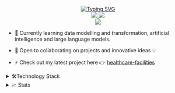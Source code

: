 <p align="center">
<a href="https://github.com/evans-nyang">
<!-- <img src="https://readme-typing-svg.demolab.com?font=Georgia&size=18&duration=2000&pause=100&multiline=true&width=500&height=80+Code&pause=1000&color=000000&width=500&lines=Johnevans+Nyawanga;Data+Engineer+%7C+Python+Developer;Data+%7C+Cloud+%7C+AI" alt="Typing SVG" /> -->
<img src="https://readme-typing-svg.demolab.com?font=Georgia&size=18&duration=2000&pause=100&multiline=true&width=500&height=80+Code&pause=1000&color=2275d0&lines=Johnevans+Nyawanga;Data+Practitioner+%7C+Developer;Data+%7C+Cloud+%7C+AI" alt="Typing SVG" />
</a>

<br/>

<a href="https://www.linkedin.com/in/johnevans-nyawanga/">
    <img src="https://img.shields.io/badge/-Linkedin-blue?style=flat-square&logo=linkedin">
</a>
<a href="nyangjohnevans@outlook.com">
    <img src="https://img.shields.io/badge/-Email-red?style=flat-square&logo=gmail&logoColor=white">
</a>

<br/>

<a href="https://github.com/evans-nyang">
    <img src="https://github-stats-alpha.vercel.app/api?username=evans-nyang&cc=000e&tc=fff&ic=fff&bc=0000">
</a>

</p>

<!-- * 📖  -->

* 🌱 Currently learning data modelling and transformation, artificial intelligence and large language models.

* 👀 Open to collaborating on projects and innovative ideas 💡

* ⚡ Check out my latest project here 👉 [healthcare-facilities](https://www.healthcare-facilities.live)

<details>
  <summary>🛠️Technology Stack</summary>
  <!-- Some badges are from https://github.com/Ileriayo/markdown-badges -->

  <h4>👨‍💻 Programming and Scripting Languages</h4>

  <p>
      <a href="#"><img alt="Python" src="https://img.shields.io/badge/Python-14354C.svg?logo=python&logoColor=white"></a>
      <a href="#"><img alt="SQL" src="https://custom-icon-badges.demolab.com/badge/SQL-025E8C.svg?logo=database&logoColor=white"></a>
      <a href="#"><img alt="Bash" src="https://img.shields.io/badge/Bash-121011.svg?logo=gnu-bash&logoColor=white"></a>
      <a href="#"><img alt="Java" src="https://custom-icon-badges.demolab.com/badge/Java-007396.svg?logo=java&logoColor=white"></a>
  </p>

  <h4>🗄️ Database Management</h4>

  <p>
      <a href="#"><img alt="MySQL" src="https://img.shields.io/badge/MySQL-00f.svg?logo=mysql&logoColor=white"></a>
      <a href="#"><img alt="PostgreSQL" src ="https://img.shields.io/badge/PostgreSQL-316192.svg?logo=postgresql&logoColor=white"></a>
  </p>
  
  <h4>🖥 Cloud & Web Hosting</h4>

  <p>
      <a href="#"><img alt="AWS" src="https://img.shields.io/badge/AWS-232F3E.svg?logo=amazon-aws&logoColor=white"></a>
      <a href="#"><img alt="GCP" src="https://img.shields.io/badge/Google%20Cloud-4285F4.svg?logo=google-cloud&logoColor=white"></a>
      <a href="#"><img alt="Azure" src="https://img.shields.io/badge/Azure-0078D4.svg?logo=microsoft-azure&logoColor=white"></a>
      <a href="#"><img alt="GitHub Pages" src="https://img.shields.io/badge/GitHub%20Pages-327FC7.svg?logo=github&logoColor=white"></a>
  </p>


  <h4>💻 Software and Tools</h4>

  <p>
      <a href="#"><img alt="Terraform" src="https://img.shields.io/badge/Terraform-623CE4.svg?logo=terraform&logoColor=white"></a>
      <a href="#"><img alt="dbt" src="https://img.shields.io/badge/dbt-FF5733.svg?logo=dbt&logoColor=white"></a>
      <a href="#"><img alt="Git" src="https://img.shields.io/badge/Git-F05033.svg?logo=git&logoColor=white"></a>
      <a href="#"><img alt="GitHub" src="https://img.shields.io/badge/GitHub-181717.svg?logo=github&logoColor=white"></a>
      <a href="#"><img alt="Airflow" src="https://img.shields.io/badge/Airflow-007BFF.svg?logo=apache-airflow&logoColor=white"></a>
      <a href="#"><img alt="Grafana" src="https://img.shields.io/badge/Grafana-F46800.svg?logo=grafana&logoColor=white"></a>
      <a href="#"><img alt="Power BI" src="https://img.shields.io/badge/Power%20BI-F2C811.svg?logo=powerbi&logoColor=black"></a>
      <a href="#"><img alt="Docker" src="https://img.shields.io/badge/Docker-2496ED.svg?logo=docker&logoColor=white"></a>
      <a href="#"><img alt="OpenAI" src="https://img.shields.io/badge/OpenAI-412991.svg?logo=openai&logoColor=white"></a>
      <a href="#"><img alt="Hugging Face" src="https://img.shields.io/badge/Hugging%20Face-FFD700.svg?logo=huggingface&logoColor=white"></a>
      <a href="#"><img alt="Slack" src="https://img.shields.io/badge/Slack-4A154B.svg?logo=slack&logoColor=white"></a>
  </p>

</details>

<details>
<summary>📈 Stats</summary>
<h4>My Github Stats</h4>

![](http://github-profile-summary-cards.vercel.app/api/cards/profile-details?username=evans-nyang&theme=dark)

![](http://github-profile-summary-cards.vercel.app/api/cards/repos-per-language?username=evans-nyang&theme=dark)
![](http://github-profile-summary-cards.vercel.app/api/cards/most-commit-language?username=evans-nyang&theme=dark)
![](https://github-readme-streak-stats.herokuapp.com/?user=evans-nyang&theme=dark)

<br>

</details>
